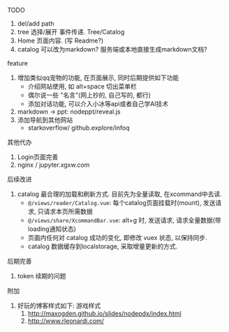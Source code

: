TODO
1. del/add path
2. tree 选择/展开 事件传递. Tree/Catalog
3. Home 页面内容. (写 Readme?)
4. catalog 可以改为markdown? 服务端或本地直接生成markdown文档?

feature
1. 增加类似qq宠物的功能, 在页面展示, 同时后期提供如下功能
    - 介绍网站使用, 如 alt+space 切出菜单栏
    - 偶尔说一些 "名言"(网上抄的, 自己写的, 都行)
    - 添加对话功能, 可以介入小冰等api或者自己学AI技术
3. markdown -> ppt: nodeppt/reveal.js
4. 添加导航到其他网站
    - starkoverflow/ github.explore/infoq

其他代办
1. Login页面完善
3. nginx / jupyter.xgxw.com

后续改进
1. catalog 最合理的加载和刷新方式. 目前先为全量读取, 在xcommand中去读.
    - `@/views/reader/Catalog.vue`: 每个catalog页面挂载时(mount), 发送请求, 只请求本页所需数据
    - `@/views/share/XcommandBar.vue`: alt+g 时, 发送请求, 请求全量数据(带loading通知状态)
    - 页面内任何对 catalog 成功的变化, 即修改 vuex 状态, 以保持同步.
    - catalog 数据缓存到localstorage, 采取增量更新的方式.

后期完善
1. token 续期的问题

附加
1. 好玩的博客样式如下: 游戏样式
   1. http://maxogden.github.io/slides/nodepdx/index.html
   2. http://www.rleonardi.com/

